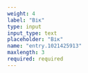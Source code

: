 ```yaml
---
weight: 4
label: "Вік"
type: input
input_type: text
placeholder: "Вік"
name: "entry.1021425913"
maxlength: 3
required: required
---
```

